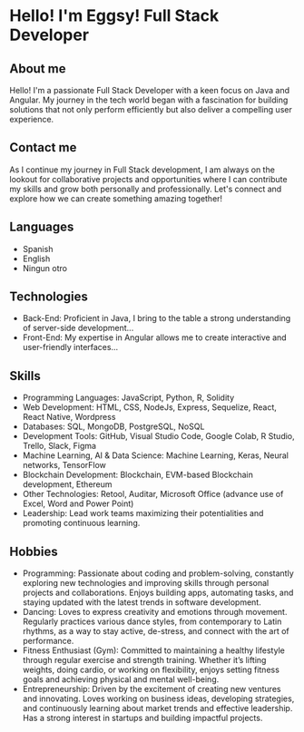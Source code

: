 # Hello! I'm Eggsy! Full Stack Developer

## About me
Hello! I'm a passionate Full Stack Developer with a keen focus on Java and Angular. My journey in the tech world began with a fascination for building solutions that not only perform efficiently but also deliver a compelling user experience.

## Contact me
As I continue my journey in Full Stack development, I am always on the lookout for collaborative projects and opportunities where I can contribute my skills and grow both personally and professionally. Let's connect and explore how we can create something amazing together!

## Languages
- Spanish
- English
- Ningun otro
## Technologies
- Back-End: Proficient in Java, I bring to the table a strong understanding of server-side development...
- Front-End: My expertise in Angular allows me to create interactive and user-friendly interfaces...

## Skills
- Programming Languages: JavaScript, Python, R, Solidity
- Web Development: HTML, CSS, NodeJs, Express, Sequelize, React, React Native, Wordpress
- Databases: SQL, MongoDB, PostgreSQL, NoSQL
- Development Tools: GitHub, Visual Studio Code, Google Colab, R Studio, Trello, Slack, Figma
- Machine Learning, AI & Data Science: Machine Learning, Keras, Neural networks, TensorFlow
- Blockchain Development: Blockchain, EVM-based Blockchain development, Ethereum
- Other Technologies: Retool, Auditar, Microsoft Office (advance use of Excel, Word and Power Point)
- Leadership: Lead work teams maximizing their potentialities and promoting continuous learning.


## Hobbies
- Programming: Passionate about coding and problem-solving, constantly exploring new technologies and improving skills through personal projects and collaborations. Enjoys building apps, automating tasks, and staying updated with the latest trends in software development.
- Dancing: Loves to express creativity and emotions through movement. Regularly practices various dance styles, from contemporary to Latin rhythms, as a way to stay active, de-stress, and connect with the art of performance.
- Fitness Enthusiast (Gym): Committed to maintaining a healthy lifestyle through regular exercise and strength training. Whether it’s lifting weights, doing cardio, or working on flexibility, enjoys setting fitness goals and achieving physical and mental well-being.
- Entrepreneurship: Driven by the excitement of creating new ventures and innovating. Loves working on business ideas, developing strategies, and continuously learning about market trends and effective leadership. Has a strong interest in startups and building impactful projects.
